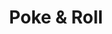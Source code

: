 ---
layout: place
title: "Poke & Roll"
permalink: /ohio/cuyahoga-falls/poke-roll.html
stateAbbr: OH
stateName: Ohio
cityName: Cuyahoga Falls
place_id: ChIJi8fFfhwnMYgRPQ1HLtbMMVU
photos:
  - name: >-
      places/ChIJi8fFfhwnMYgRPQ1HLtbMMVU/photos/AeeoHcIME_x0z3UiOWWx4yInhgy7x3GLF2JVGsb6xvd5nbLvugx4dN_Bi6ZcDow8fWr-A2GCFcA-Nl35pyRJbZ0NvJqxtVU0bTOB1kemIfTEFf35x4jNhm58r8PqeVWDHqkcGrdn0gzqKlUDkGkydNHmpUUIRJubf70Ud8C7Yw12V58Z1Fo9ZRvbcdSomnSkkTwLPW6P8dHEldQUdfEr5wCtCKReb0DK1ffgtd__cDi07PIVL0Kmh7vyF2Ure3nbsPuWRs1qPAwVQPlfA5PeUYOBHp0lNoP6jpnhn5JQCFuiZzK0Gg
    widthPx: 2048
    heightPx: 1152
    authorAttributions:
      - displayName: Poke & Roll
        uri: https://maps.google.com/maps/contrib/115611808872992162799
        photoUri: >-
          https://lh3.googleusercontent.com/a/ACg8ocL_UPHKijuOTS-NOkNv5T58N0XfphRl9CPIgmlbqYXFY7SOrA=s100-p-k-no-mo
    flagContentUri: >-
      https://www.google.com/local/imagery/report/?cb_client=maps_api_places.places_api&image_key=!1e10!2sAF1QipNI3cm8cjxW4V2SmFQPIntKmVzuTad5PEQmiymu&hl=en-US
    googleMapsUri: >-
      https://www.google.com/maps/place//data=!3m4!1e2!3m2!1sAF1QipNI3cm8cjxW4V2SmFQPIntKmVzuTad5PEQmiymu!2e10!4m2!3m1!1s0x8831271c7ec5c78b:0x5531ccd62e470d3d
  - name: >-
      places/ChIJi8fFfhwnMYgRPQ1HLtbMMVU/photos/AeeoHcLLe18Vq8whZLII8dMmm4UyC8PAr3jlzBz221iytypgBcox8UjrRG3i1csd9UB6Hu2beIFE3a4clkLi3nRLkGcFczi7dN92P4fIIi02xFtr7EdmreMDodejsxK05ZZvNRjlcH2f41YOUR8OT2wf9m606UHHgoxp5KVIj8kUxbX7Sx2qYUtjlmRqlOARzAXeAwo0zlXy7GE6Tn3x-6EJvpXocpCcUKhOzBGVyGIpGgh1K0DUbbivrVMT2EG8AdjRqRe_hqPjDI8-XoFugq2j3cF77jmhL2sAnvTrLNNDMpwj6A
    widthPx: 4800
    heightPx: 3091
    authorAttributions:
      - displayName: Poke & Roll
        uri: https://maps.google.com/maps/contrib/115611808872992162799
        photoUri: >-
          https://lh3.googleusercontent.com/a/ACg8ocL_UPHKijuOTS-NOkNv5T58N0XfphRl9CPIgmlbqYXFY7SOrA=s100-p-k-no-mo
    flagContentUri: >-
      https://www.google.com/local/imagery/report/?cb_client=maps_api_places.places_api&image_key=!1e10!2sAF1QipO4TB2XWHDF8bCaQySr5rz3gNbXSzZ40NY0hi1c&hl=en-US
    googleMapsUri: >-
      https://www.google.com/maps/place//data=!3m4!1e2!3m2!1sAF1QipO4TB2XWHDF8bCaQySr5rz3gNbXSzZ40NY0hi1c!2e10!4m2!3m1!1s0x8831271c7ec5c78b:0x5531ccd62e470d3d
  - name: >-
      places/ChIJi8fFfhwnMYgRPQ1HLtbMMVU/photos/AeeoHcKUBcpUKu-BY-MMtb96bRSqyYj4mkGS-0iFiC7PGM-vNi7cU1nDuiD0dW3ymPUxUF0ARHm5jlKTbTTQvmXluPNKqxKo4DWRGm5Z5VAIA2mD2yjs0AvzAPB7xvg90oZE1EveOJcVcL4CJtPXehzFk-JrEuS42tak-9cUYpr5UTOpyMEY754VtDOgtS20_cHBxb-1PEZ0YBeItNFJkqcPwithoDEUZDjDcCPjub_yOnDS6_Mfj-KhjgOBZmzKXVuJq6Eaw0_y4GVtatUitg0OjjslrFFtQH_OzBwAPAH4dx2rmdxG23hpVm0ReapaA6BTNMBRI0okloYL79CJ2GLWsgil3H0O3JLKbSGMgsrvnMQtOEdreKYEhVJM2bbiYkYEsB9_4ggC-NtWmjGCK1dZvqKvt6eWhnkGzSRwFyUq4D141g
    widthPx: 3000
    heightPx: 4000
    authorAttributions:
      - displayName: Toni Zumpano
        uri: https://maps.google.com/maps/contrib/116257261458139998425
        photoUri: >-
          https://lh3.googleusercontent.com/a/ACg8ocKo07MOg1EmpxVSRM7xxTLyUgTtuLmkmGdlsdsefXbkI6eipQ=s100-p-k-no-mo
    flagContentUri: >-
      https://www.google.com/local/imagery/report/?cb_client=maps_api_places.places_api&image_key=!1e10!2sCIHM0ogKEICAgIDdg--gAw&hl=en-US
    googleMapsUri: >-
      https://www.google.com/maps/place//data=!3m4!1e2!3m2!1sCIHM0ogKEICAgIDdg--gAw!2e10!4m2!3m1!1s0x8831271c7ec5c78b:0x5531ccd62e470d3d
  - name: >-
      places/ChIJi8fFfhwnMYgRPQ1HLtbMMVU/photos/AeeoHcIngIqsXyHDYJ_WFCZrLRQipyoUHy1SR9YVJhNZkG4F5-I-TUXV5Njg0veaZJ6o3FmnguczSpCVPTqgDLgxOS_Cer7KPzUX1TxYib3jor00zh3lA3CL_4uy66qD_ccUn45A4fh-G0ho-H0deZNYZbTQewpUlk2ezLHY0bsZQgmCdf06hK73NF7Ge9g0KXjxp57EXw1CYdUppBXcp05vX5ttVTLxiVp-PqHzc5OkJZ1TX2XKJQiWB5lKs54J3DZKfvekWgxYC-XvsRnltPcRv7q7-7Y19hQcJTj6rFe2MgKjILS32gfGDr_te5ruk3rb0hCCY8Bm3jO9kp0Nb-yByTMdGjBZzhumLCymJ_peMdD7CPWO-IIPTN72DSVP4d1nZ9xNJHaWinSDKHhd3yo9RIhEW2A4_eCwYF3wrFabBfSM8lP9
    widthPx: 3024
    heightPx: 4032
    authorAttributions:
      - displayName: Joseph Duran
        uri: https://maps.google.com/maps/contrib/103641081166241953104
        photoUri: >-
          https://lh3.googleusercontent.com/a-/ALV-UjWH_P2xL0p5JM-RJ_qTUKQau_Bkfc0fGJ0MMnsibhdb-OtkUXdXjg=s100-p-k-no-mo
    flagContentUri: >-
      https://www.google.com/local/imagery/report/?cb_client=maps_api_places.places_api&image_key=!1e10!2sCIHM0ogKEICAgIDJyIrz-QE&hl=en-US
    googleMapsUri: >-
      https://www.google.com/maps/place//data=!3m4!1e2!3m2!1sCIHM0ogKEICAgIDJyIrz-QE!2e10!4m2!3m1!1s0x8831271c7ec5c78b:0x5531ccd62e470d3d
  - name: >-
      places/ChIJi8fFfhwnMYgRPQ1HLtbMMVU/photos/AeeoHcKqptcRC8dnlNqAdQ0HPf5cBxJadoVUWL8n_aK383hJk6Bh9679zt59D7xl97qQQd1ZPzFBbU5jSp0RtsNoHTrORi_HyqQRuz6MVE1DIC_hGmiTxMVoUZ7klSK5E5KFPSJYFKD0QGQkHMfEnhCHjgqtoOpa33_oSh0gAgzchHEEAvNX5-7HHwPM_GWR9cGJxUqO1QIJjRPemBuk5I-x6AhbsanH8_8tyUUCp7iQxcQcYrpQg9WJQHeG8bDJWkY4ix8Gzgwv2aJAV8Eajch3Ht4S8GG7l3uXfRPPVs-Qfv1LYF7YpyQMjW273l40Od4yLAetrWJHH5xEoUSMtYYGvfmI_UlwM0SHE2PZSGVqAwCbXxewA3d0Tl3z-6dY3DRoaZkqv0C16P8v88oS8uJMXZcZKFZs6yQZqiE5sQ
    widthPx: 3000
    heightPx: 4000
    authorAttributions:
      - displayName: Kay Robe
        uri: https://maps.google.com/maps/contrib/118367163696003348399
        photoUri: >-
          https://lh3.googleusercontent.com/a-/ALV-UjW-k79ulwbcYAfAAjlD60HMtA8ZgNzMccc1hyO1R5LE5VleaJ3lsA=s100-p-k-no-mo
    flagContentUri: >-
      https://www.google.com/local/imagery/report/?cb_client=maps_api_places.places_api&image_key=!1e10!2sCIHM0ogKEICAgIDJurlz&hl=en-US
    googleMapsUri: >-
      https://www.google.com/maps/place//data=!3m4!1e2!3m2!1sCIHM0ogKEICAgIDJurlz!2e10!4m2!3m1!1s0x8831271c7ec5c78b:0x5531ccd62e470d3d
  - name: >-
      places/ChIJi8fFfhwnMYgRPQ1HLtbMMVU/photos/AeeoHcLryx94OnnwAThvdwXqXtHydNRKwyELttrg5SElpZg9QVgS0InLaK-bsMBzTSleZySUFOuSzOMXe9sWc8KVWkf5VzVYeHn04RCR9wp5ZgNNg6464K96x5-HJt03g42sXFPlJlds-kSi3kWrDgkHko5tiEGm8o3sXoghLyIdoKm3_fZkYfC6caBpqUdIdEEbtZcbk2A91vLqtZIJ7GvmTM2hW2ctN-i6UjPPBF2KebS3mxPOYmMtF6LVsJWXezc--WiXyX3WDzNPpcqp_tUOsej4B9u24EXz_wtBdFbpVYwn4p_gOYv77wSrXFYVlbV2j_r0xbTwPsdUOqoAErM1GLgi4iO42a8Ac9KK9WoKR-zwPs4jl7zcMC_iZPTKffVEzUkSOKEcSkQNlehPUcDrjEdjXk8iwYTdujA9CVyeHwZb-WbX
    widthPx: 3024
    heightPx: 4032
    authorAttributions:
      - displayName: Holly Newhouse
        uri: https://maps.google.com/maps/contrib/102255393598988983337
        photoUri: >-
          https://lh3.googleusercontent.com/a/ACg8ocLo2dp-N1o-yN1oMrOGnuH75zkn-1YJrWWeSd0Kr-v1C_wduQ=s100-p-k-no-mo
    flagContentUri: >-
      https://www.google.com/local/imagery/report/?cb_client=maps_api_places.places_api&image_key=!1e10!2sCIHM0ogKEICAgICrvqP8iQE&hl=en-US
    googleMapsUri: >-
      https://www.google.com/maps/place//data=!3m4!1e2!3m2!1sCIHM0ogKEICAgICrvqP8iQE!2e10!4m2!3m1!1s0x8831271c7ec5c78b:0x5531ccd62e470d3d
  - name: >-
      places/ChIJi8fFfhwnMYgRPQ1HLtbMMVU/photos/AeeoHcKtT9BMnUuVU1DuEdeEzYdN78uaHNstc1X0NZGmZTiV2Eua2Rdvx8vVYxoDPHY1E1K1OkZWifVkETuacRohmFRFXai9UO2FNXpicR-SMjaHFv11x9xMY6WsdUIPNW1QPiwYFV-vyfEjeBCeFIJRFQISRog6loBc-oUvG_99zqaBDg9a5cBUMMdDAv7RrjY8v9xIDOOHOKsO5WO61SEzl0DzURxxHhRNNHI5MveVgB4VpsZsYTolc5v4H-4pA3FtxGj1Mm27NAE5_wOEuqfXYNwAuGrVn9KaQxqhegv05Z8o_2ZRi-kYWvWZzFeii0IJbyCUgK5KW5zbPVJL995KR_Udb7m0-qBQDIXyJRJHMbZcX6P5R7kqcFVLxiF0JKZ3JylzPOy2uXLkk9pc_Ro3hMm9bTexWEwSmnJAJFNgiUQ
    widthPx: 2601
    heightPx: 2601
    authorAttributions:
      - displayName: Breanna Lowery
        uri: https://maps.google.com/maps/contrib/108421808283299385198
        photoUri: >-
          https://lh3.googleusercontent.com/a/ACg8ocLm5eBUA9nMmFj-dG5XWUiI6cKe4f8N7QjscaZzM2Oc00v6SQ=s100-p-k-no-mo
    flagContentUri: >-
      https://www.google.com/local/imagery/report/?cb_client=maps_api_places.places_api&image_key=!1e10!2sCIHM0ogKEICAgICJuu6scQ&hl=en-US
    googleMapsUri: >-
      https://www.google.com/maps/place//data=!3m4!1e2!3m2!1sCIHM0ogKEICAgICJuu6scQ!2e10!4m2!3m1!1s0x8831271c7ec5c78b:0x5531ccd62e470d3d
  - name: >-
      places/ChIJi8fFfhwnMYgRPQ1HLtbMMVU/photos/AeeoHcLXc6XZiDilngELqpTu-Ramo-Gmqq1bMSMXjmvACL3biTNvK9wGbpI4-ltIRHaCF4me0sfM5F7Uwkv003bHbwYXlfjDGp3vw8YMUV5XCI07g0s2ed-La9B3mCNnCTl9p-pu6496OdLJymHc_o_3S6mq5DH9APLdnxotG3kTFL1LngPaCKW5BmckTdvXw74dHp0x6pd5qS2eUnUGlCPsqYwNWGQnjKDN4akfb7d9k3D11lF6ibjYoASwHzeQkdoFrOOmx3GHaMxmpVDnb16dqc4bqRF1XMFTHlhkQqbbgmtsqPzPXONT2pZsAg7h4q-vjGdJokcJAC4UUHcH0F-QfZwJaFmtaIn__wiQ_1GLqriTx-wstsQQcpB09SeRawKfBwrP2JaTcqbY-uSvXSzwGyX6dsPt0O9BB5kd5x01HeYKUQ
    widthPx: 4032
    heightPx: 2268
    authorAttributions:
      - displayName: Erik
        uri: https://maps.google.com/maps/contrib/111190452313008083072
        photoUri: >-
          https://lh3.googleusercontent.com/a/ACg8ocKvfbQRchOubV8qIUjDGJQAhcpjDob7FvsEiaSwcVpTJn6bIA=s100-p-k-no-mo
    flagContentUri: >-
      https://www.google.com/local/imagery/report/?cb_client=maps_api_places.places_api&image_key=!1e10!2sCIHM0ogKEICAgID97_T1Fg&hl=en-US
    googleMapsUri: >-
      https://www.google.com/maps/place//data=!3m4!1e2!3m2!1sCIHM0ogKEICAgID97_T1Fg!2e10!4m2!3m1!1s0x8831271c7ec5c78b:0x5531ccd62e470d3d
  - name: >-
      places/ChIJi8fFfhwnMYgRPQ1HLtbMMVU/photos/AeeoHcJe0lNPe3sSeWl0rs-tu7O6HwQsAS68-bDwW9eT2qq6g8r5NmRrKpsOAnXU8aaAFrAvfgnnYY7sDV1ec0ty02f54gQW5Ye60OKZ7K9wwfk5w57QUWqeL3oQZt7e1JwniEBBWvNSgsEsNbYdqIU87ix-IadxFPLqJzK1UMZvW5KStBwleW-ebrFfcwzgioLntEMg_7aSbVTcLb-UXIVDF6Bi5UfSxPapXmdfxyrAS7UiDFaVjfucTg2imOZe340EXWfE2Y9354ig2poD50I7KqbZ2JnVnT8CEMM6KdY4yMdZp_swGNz5K6Gyw9aWr5B4J7ZD4LJZTNpa82bm9K6aQ4LW9n6U7-JNhP9ntMue6U5t1wCoBf_sSVei0znHidFhFrBXDUyTD4__ffSnj63G80FYX7-J3XcziBGh2MSt2nZZfmxu
    widthPx: 4032
    heightPx: 2268
    authorAttributions:
      - displayName: Erik
        uri: https://maps.google.com/maps/contrib/111190452313008083072
        photoUri: >-
          https://lh3.googleusercontent.com/a/ACg8ocKvfbQRchOubV8qIUjDGJQAhcpjDob7FvsEiaSwcVpTJn6bIA=s100-p-k-no-mo
    flagContentUri: >-
      https://www.google.com/local/imagery/report/?cb_client=maps_api_places.places_api&image_key=!1e10!2sCIHM0ogKEICAgID97_T1ugE&hl=en-US
    googleMapsUri: >-
      https://www.google.com/maps/place//data=!3m4!1e2!3m2!1sCIHM0ogKEICAgID97_T1ugE!2e10!4m2!3m1!1s0x8831271c7ec5c78b:0x5531ccd62e470d3d
  - name: >-
      places/ChIJi8fFfhwnMYgRPQ1HLtbMMVU/photos/AeeoHcJdpfV27RYtezeTRMnI3iMKxoG3Ao_nhP-VU0hwxVFzPJ10JGP0_prM_IPUztMJd43l9YaNAwvPTjqeFjwezCQVAyPRpraDjCbMHqPfzF9mK8BEJPPOE2I5fn5RvUjNkyeKK5e8l1E7BdHLIt-sRTkTjcFsa0mDOHNx4P86_C_4zauS_Q0z2-jC9ZvvZ06iiCWnoZrR4AEtb1liw08EPps4G242YoxzUprzp8kyOfi6_AiF1f77NaPbHftiMqLs_NCzaiCzutmQGqlN1EppzqZALtS21zq-VPvqo1TMIp20dSg_3YTbKnyARr_8uru7FpGB6VriakJOfjHo0GmtiJM31-bGa3MmlG56oja0NQme-QXtVJ56LukT52znKrjs1yX39xNNRGy5bWGNXjtksQvMOB1Dw-YFownUay8uSI2WBqk
    widthPx: 1080
    heightPx: 1920
    authorAttributions:
      - displayName: Kate Karelina
        uri: https://maps.google.com/maps/contrib/116539309314962398957
        photoUri: >-
          https://lh3.googleusercontent.com/a-/ALV-UjUZhUAgoH0yt5mF4h9YZ23A3kVD-QDjF3yWLArSrDmtxQJ5UjUqrA=s100-p-k-no-mo
    flagContentUri: >-
      https://www.google.com/local/imagery/report/?cb_client=maps_api_places.places_api&image_key=!1e10!2sCIHM0ogKEICAgIDpvu_j1QE&hl=en-US
    googleMapsUri: >-
      https://www.google.com/maps/place//data=!3m4!1e2!3m2!1sCIHM0ogKEICAgIDpvu_j1QE!2e10!4m2!3m1!1s0x8831271c7ec5c78b:0x5531ccd62e470d3d
address: Parking lot, 3464 Hudson Dr Ste 101, Cuyahoga Falls, OH 44221, USA
street: Parking lot, 3464 Hudson Dr Ste 101
city: Cuyahoga Falls
state: OH
zip: '44221'
country: USA
neighborhood: null
latitude: '41.162815'
longitude: '-81.477739'
accessibility_options:
  wheelchairAccessibleParking: true
  wheelchairAccessibleEntrance: true
  wheelchairAccessibleRestroom: true
  wheelchairAccessibleSeating: true
business_status: OPERATIONAL
name: Poke & Roll
google_maps_links:
  directionsUri: >-
    https://www.google.com/maps/dir//''/data=!4m7!4m6!1m1!4e2!1m2!1m1!1s0x8831271c7ec5c78b:0x5531ccd62e470d3d!3e0
  placeUri: https://maps.google.com/?cid=6138912987354172733
  writeAReviewUri: >-
    https://www.google.com/maps/place//data=!4m3!3m2!1s0x8831271c7ec5c78b:0x5531ccd62e470d3d!12e1
  reviewsUri: >-
    https://www.google.com/maps/place//data=!4m4!3m3!1s0x8831271c7ec5c78b:0x5531ccd62e470d3d!9m1!1b1
  photosUri: >-
    https://www.google.com/maps/place//data=!4m3!3m2!1s0x8831271c7ec5c78b:0x5531ccd62e470d3d!10e5
primary_type: Restaurant
opening_hours:
  regular: null
  current: null
secondary_opening_hours:
  regular:
    weekdayDescriptions: null
    type: null
  current:
    weekdayDescriptions: null
    type: null
phone: (330) 615-2666
price_level: PRICE_LEVEL_MODERATE
price_range: $10 &ndash; $20
rating: '4.0'
rating_count: 65
website: https://www.eatpokenroll.com/
description: null
reviews:
  - name: >-
      places/ChIJi8fFfhwnMYgRPQ1HLtbMMVU/reviews/ChZDSUhNMG9nS0VJQ0FnTURJOHVhX1h3EAE
    relativePublishTimeDescription: in the last week
    rating: 2
    text:
      text: >-
        The food is great but you never get a consistent amount of food
        depending on who makes your bowl. I was given half the amount of food my
        co-worker was given and I payed more for my bowl. The guy that made my
        bowl had his AirPods in and I kept having to repeat myself when he was
        taking my order because he wasn’t paying attention. I won’t be coming
        back for a while unfortunately because the food is good, but it’s too
        expensive to be skimped out of half of my food.


        Also, my co-worker had a metal staple in her food.
      languageCode: en
    originalText:
      text: >-
        The food is great but you never get a consistent amount of food
        depending on who makes your bowl. I was given half the amount of food my
        co-worker was given and I payed more for my bowl. The guy that made my
        bowl had his AirPods in and I kept having to repeat myself when he was
        taking my order because he wasn’t paying attention. I won’t be coming
        back for a while unfortunately because the food is good, but it’s too
        expensive to be skimped out of half of my food.


        Also, my co-worker had a metal staple in her food.
      languageCode: en
    authorAttribution:
      displayName: Danielle Hooten
      uri: https://www.google.com/maps/contrib/116710390433742777913/reviews
      photoUri: >-
        https://lh3.googleusercontent.com/a-/ALV-UjX4nIfPiyA3OkLlyKOXTUdO-FkCGosd5wt-MA_rR13vLMBGY6rpOA=s128-c0x00000000-cc-rp-mo
    publishTime: '2025-04-08T16:58:16.302261Z'
    flagContentUri: >-
      https://www.google.com/local/review/rap/report?postId=ChZDSUhNMG9nS0VJQ0FnTURJOHVhX1h3EAE&d=17924085&t=1
    googleMapsUri: >-
      https://www.google.com/maps/reviews/data=!4m6!14m5!1m4!2m3!1sChZDSUhNMG9nS0VJQ0FnTURJOHVhX1h3EAE!2m1!1s0x8831271c7ec5c78b:0x5531ccd62e470d3d
  - name: >-
      places/ChIJi8fFfhwnMYgRPQ1HLtbMMVU/reviews/ChdDSUhNMG9nS0VJQ0FnSUNydnNPRzBBRRAB
    relativePublishTimeDescription: 9 months ago
    rating: 5
    text:
      text: >-
        Stopped by on Sunday to get a light lunch. The employees provided
        excellent customer service. Clean restaurant, larger portions than other
        Poke bowl places I’ve been to. I had so much left over! The free boba
        tea deal with a bowl was a great surprise too. Awesome place, can’t wait
        to come again.
      languageCode: en
    originalText:
      text: >-
        Stopped by on Sunday to get a light lunch. The employees provided
        excellent customer service. Clean restaurant, larger portions than other
        Poke bowl places I’ve been to. I had so much left over! The free boba
        tea deal with a bowl was a great surprise too. Awesome place, can’t wait
        to come again.
      languageCode: en
    authorAttribution:
      displayName: Holly Newhouse
      uri: https://www.google.com/maps/contrib/102255393598988983337/reviews
      photoUri: >-
        https://lh3.googleusercontent.com/a/ACg8ocLo2dp-N1o-yN1oMrOGnuH75zkn-1YJrWWeSd0Kr-v1C_wduQ=s128-c0x00000000-cc-rp-mo
    publishTime: '2024-07-07T17:17:00.775665Z'
    flagContentUri: >-
      https://www.google.com/local/review/rap/report?postId=ChdDSUhNMG9nS0VJQ0FnSUNydnNPRzBBRRAB&d=17924085&t=1
    googleMapsUri: >-
      https://www.google.com/maps/reviews/data=!4m6!14m5!1m4!2m3!1sChdDSUhNMG9nS0VJQ0FnSUNydnNPRzBBRRAB!2m1!1s0x8831271c7ec5c78b:0x5531ccd62e470d3d
  - name: >-
      places/ChIJi8fFfhwnMYgRPQ1HLtbMMVU/reviews/ChdDSUhNMG9nS0VJQ0FnSUR2MF9ES3F3RRAB
    relativePublishTimeDescription: 3 months ago
    rating: 2
    text:
      text: >-
        I’ve been here maybe 4 times now. I’ve always gotten bowls and they’re
        decent. Today I got a bowl with salmon and ended up having to ask for a
        refund because it tasted rotten and I didn’t keep eating it.


        I think they prep a day+ ahead with their food and don’t quality control
        it enough. They were very polite and refunded me when I called to inform
        them about this. The employees are kind and nice to talk to every time
        I’ve been in.


        I just want to be honest and say this place is not consistent with their
        food and the quality and most importantly with raw fish, the safety, of
        the food is questionable and random. I’m praying I don’t get sick from
        what salmon I did eat as I have a sensitive stomach.
      languageCode: en
    originalText:
      text: >-
        I’ve been here maybe 4 times now. I’ve always gotten bowls and they’re
        decent. Today I got a bowl with salmon and ended up having to ask for a
        refund because it tasted rotten and I didn’t keep eating it.


        I think they prep a day+ ahead with their food and don’t quality control
        it enough. They were very polite and refunded me when I called to inform
        them about this. The employees are kind and nice to talk to every time
        I’ve been in.


        I just want to be honest and say this place is not consistent with their
        food and the quality and most importantly with raw fish, the safety, of
        the food is questionable and random. I’m praying I don’t get sick from
        what salmon I did eat as I have a sensitive stomach.
      languageCode: en
    authorAttribution:
      displayName: Cacomagen
      uri: https://www.google.com/maps/contrib/116444957296484934882/reviews
      photoUri: >-
        https://lh3.googleusercontent.com/a-/ALV-UjXOYnQuJiyYin9KDCa7ri5k3umk7jSFmz6dg_UZeQrXGdKuUlZX=s128-c0x00000000-cc-rp-mo-ba4
    publishTime: '2024-12-23T19:56:48.224021Z'
    flagContentUri: >-
      https://www.google.com/local/review/rap/report?postId=ChdDSUhNMG9nS0VJQ0FnSUR2MF9ES3F3RRAB&d=17924085&t=1
    googleMapsUri: >-
      https://www.google.com/maps/reviews/data=!4m6!14m5!1m4!2m3!1sChdDSUhNMG9nS0VJQ0FnSUR2MF9ES3F3RRAB!2m1!1s0x8831271c7ec5c78b:0x5531ccd62e470d3d
  - name: >-
      places/ChIJi8fFfhwnMYgRPQ1HLtbMMVU/reviews/ChZDSUhNMG9nS0VJQ0FnSURKeUlyek9REAE
    relativePublishTimeDescription: a year ago
    rating: 2
    text:
      text: >-
        Don’t expect much from the hyped up sushi burrito.

        For one, it is tiny. They only use 1 sheet of the seaweed paper that it
        can’t be rolled properly.

        As soon as you take the wrapper off to eat it, it immediately starts
        falling apart and creating a mess.

        On top of that, the seaweed paper was rubbery to bite into.

        Most definitely not worth $13.99


        It might be better made if they use 2 sheets of seaweed paper to give it
        more clearance for rolling it up. I believe that would make it more
        secure and not fall apart.


        The strawberry boba tea that the girl offered was very bland and
        unsweet.


        I would say if you eat here, you’ll have a better luck with the poke
        bowls, because you can’t really mess that up.
      languageCode: en
    originalText:
      text: >-
        Don’t expect much from the hyped up sushi burrito.

        For one, it is tiny. They only use 1 sheet of the seaweed paper that it
        can’t be rolled properly.

        As soon as you take the wrapper off to eat it, it immediately starts
        falling apart and creating a mess.

        On top of that, the seaweed paper was rubbery to bite into.

        Most definitely not worth $13.99


        It might be better made if they use 2 sheets of seaweed paper to give it
        more clearance for rolling it up. I believe that would make it more
        secure and not fall apart.


        The strawberry boba tea that the girl offered was very bland and
        unsweet.


        I would say if you eat here, you’ll have a better luck with the poke
        bowls, because you can’t really mess that up.
      languageCode: en
    authorAttribution:
      displayName: Joseph Duran
      uri: https://www.google.com/maps/contrib/103641081166241953104/reviews
      photoUri: >-
        https://lh3.googleusercontent.com/a-/ALV-UjWH_P2xL0p5JM-RJ_qTUKQau_Bkfc0fGJ0MMnsibhdb-OtkUXdXjg=s128-c0x00000000-cc-rp-mo-ba3
    publishTime: '2023-07-09T20:26:01.201481Z'
    flagContentUri: >-
      https://www.google.com/local/review/rap/report?postId=ChZDSUhNMG9nS0VJQ0FnSURKeUlyek9REAE&d=17924085&t=1
    googleMapsUri: >-
      https://www.google.com/maps/reviews/data=!4m6!14m5!1m4!2m3!1sChZDSUhNMG9nS0VJQ0FnSURKeUlyek9REAE!2m1!1s0x8831271c7ec5c78b:0x5531ccd62e470d3d
  - name: >-
      places/ChIJi8fFfhwnMYgRPQ1HLtbMMVU/reviews/ChZDSUhNMG9nS0VJQ0FnSUNQa05udkpBEAE
    relativePublishTimeDescription: 4 months ago
    rating: 3
    text:
      text: >-
        The food was fine but kinda mid. Don't get the sushi burrito. It's a
        waste of money and less food than if you got a bowl.
      languageCode: en
    originalText:
      text: >-
        The food was fine but kinda mid. Don't get the sushi burrito. It's a
        waste of money and less food than if you got a bowl.
      languageCode: en
    authorAttribution:
      displayName: Olivia Woodland
      uri: https://www.google.com/maps/contrib/105934931415187395595/reviews
      photoUri: >-
        https://lh3.googleusercontent.com/a/ACg8ocIeByBHFLL86RWCiEJOZfoCzSJwKU3dSkTokhGzI6UX0eBhPA=s128-c0x00000000-cc-rp-mo-ba4
    publishTime: '2024-11-20T20:23:49.672122Z'
    flagContentUri: >-
      https://www.google.com/local/review/rap/report?postId=ChZDSUhNMG9nS0VJQ0FnSUNQa05udkpBEAE&d=17924085&t=1
    googleMapsUri: >-
      https://www.google.com/maps/reviews/data=!4m6!14m5!1m4!2m3!1sChZDSUhNMG9nS0VJQ0FnSUNQa05udkpBEAE!2m1!1s0x8831271c7ec5c78b:0x5531ccd62e470d3d
parking_options:
  freeParkingLot: true
  freeStreetParking: true
  valetParking: false
payment_options:
  acceptsCreditCards: true
  acceptsDebitCards: true
  acceptsCashOnly: false
  acceptsNfc: true
allow_dogs: null
curbside_pickup: null
delivery: true
dine_in: true
good_for_children: null
good_for_groups: null
good_for_sports: false
live_music: false
menu_for_children: true
outdoor_seating: null
reservable: null
restroom: true
serves_beer: null
serves_breakfast: null
serves_brunch: null
serves_cocktails: null
serves_coffee: null
serves_dinner: true
serves_dessert: null
serves_lunch: true
serves_vegetarian_food: null
serves_wine: null
takeout: true

---
